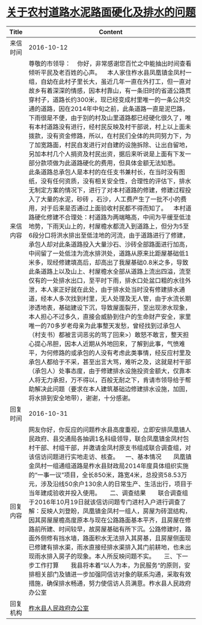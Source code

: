 # <a href="http://www.shangluo.gov.cn/zmhd/ldxxxx.jsp?urltype=leadermail.LeaderMailContentUrl&wbtreeid=1112&leadermailid=3852">关于农村道路水泥路面硬化及排水的问题</a>
| Title |                                                                                                                                                                                                                                                                                                                                                                                                                                                                                                                                Content                                                                                                                                                                                                                                                                                                                                                                                                                                                                                                                                 |
|:-----:|------------------------------------------------------------------------------------------------------------------------------------------------------------------------------------------------------------------------------------------------------------------------------------------------------------------------------------------------------------------------------------------------------------------------------------------------------------------------------------------------------------------------------------------------------------------------------------------------------------------------------------------------------------------------------------------------------------------------------------------------------------------------------------------------------------------------------------------------------------------------------------------------------------------------------------------------------------------------------------------------------------------------------------------------------------------------|
| 来信时间  | 2016-10-12                                                                                                                                                                                                                                                                                                                                                                                                                                                                                                                                                                                                                                                                                                                                                                                                                                                                                                                                                                                                                                                             |
| 来信内容  | 尊敬的市领导：    你好，非常感谢您百忙之中能抽出时间查看倾听平民及老百姓的心声。    本人家住柞水县凤凰镇金凤村一组，自幼在此村子里长大，虽近几年一直在外打工，但一直对故乡有着深深的情感，因本村靠山，有一条旧时的省道公路贯穿村子，道路长约300米，现已经变成村里唯一的一条公共交通的道路，因在2014年中旬之前，此条道路一直是泥巴路，下雨很是不便，由于别的村及山里道路都已经硬化很久了，唯有本村道路没有进行，经村民反映及村干部说，村上以上面未拨款，没有资金修路，所以，在村民们全体的共同努力下，为了加宽路面，村民自发进行对自建的设施拆除、让出自留地，另加本村几个人捐资及村民出资，据后来听说是上面有下发一部分款项做为此道路硬化的费用，但具体金额无法知悉。       此条道路总承包人是本村的在任支书兼村长，在当时没有图纸，没有任何资质，没有相关安全性，合理性的评估下，排水无制定方案的情况下，进行了对本村道路的修建，修建过程投入了大量的水泥，砂砖 ，石沙，人工费产生了一批不小的费用，对于后来是否通过上面验收村民都不得而知了。    本村道路硬化修建不合理处：村道路为两端略高，中间为平缓至低洼地势，下雨天山上的，村屋檐水都流入到道路上，但分为5至6段分口将洪水排出至低洼地的河流，由于道路进行了修建，承包人却对此条道路投入大量沙石、沙砖全部路面进行加高，中间留了一处低洼为流水排洪处，道路从原来比距屋基础低1米多，现经修建填高后，却高出了我屋基础0.8米之多，导致此条道路上以及山上、村屋檐水全部从道路上流出四溢，流至仅有的一处排水出口，至平时下雨，排水口处盆口粗的水往外泄，本人家正好就在此处，由于排水处当时没有修建排水通道，经本人多次找到村里，无人处理及无人管，由于水流长期渗透地表，基础建设下沉，导致屋面裂开，至出现渗水现象，本人担心不过多久，直接会威胁到住户的生命财产安全，家里唯一的70多岁老母亲为此事整天发愁，曾经找到过承包人（村支书）都被言词恶劣的骂了回来>）敢怒不敢言，整天担心提心吊胆，因本人近期从外地回来，了解到此事，气愤难平，为何修路的或承包的人没有考虑此类事情，经反应村里及承包人都给于不采，甚至出言大骂，难听之及，这就是村干部（承包人）处事态度，由于修建排水设施投资金额大，仅靠本人将无力承担，万不得以，百般无耐之下，肯请市领导给于帮助解决此问题（要求在本人建筑基础边修建排水设施，加固，将水排到安全地带），谢谢，十分感谢。 |
| 回复时间  | 2016-10-31                                                                                                                                                                                                                                                                                                                                                                                                                                                                                                                                                                                                                                                                                                                                                                                                                                                                                                                                                                                                                                                             |
| 回复内容  | 网友你好，你反应的问题柞水县高度重视，立即安排凤凰镇人民政府、县交通局各抽调1名科级领导，联合凤凰镇金凤村包村干部、村组干部，并邀请金凤村原支书组成联合调查组，对该信访问题进行实地走访、核查。    一、基本情况　　凤凰镇金凤村一组通组道路是柞水县财政局2014年度具体组织实施的“一事一议”项目，全长850米，路宽4米，总投资58.53万元，涉及沿线50余户130余人的日常生产、生活出行，项目于当年建成验收并投入使用。　　二、调查结果　　联合调查组于2016年10月19日就该信访问题专门进村入户进行调查了解：反映人刘登盼，凤凰镇金凤村一组人，房屋为砖混结构，因其房屋屋檐高度原本与现在公路路面基本平齐，且房屋在修路前所建、时间较早，故房屋基础有所下沉。公路修建时，路面外侧修有挡水墙，路面积水无法排入其房基，且房屋侧面现已修建有排水渠，雨水直接经排水渠排入其门前耕地，也未出现雨水排入房子的现象。本人所反映问题不实。　　三、下一步工作打算　　我县将本着“以人为本，为民服务“的原则，安排相关部门及镇进一步加强同信访对象的联系沟通，采取有效措施，确保排水畅通，努力使信访人员满意。柞水县人民政府办公室                                                                                                                                                                                                                                                                                                                                                                                                                                                                                                                                                 |
| 回复机构  | <a href="../../categories/agencies/柞水县人民政府办公室.md">柞水县人民政府办公室</a>                                                                                                                                                                                                                                                                                                                                                                                                                                                                                                                                                                                                                                                                                                                                                                                                                                                                                                                                                                                                         |